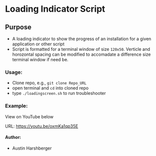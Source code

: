 # Loading Indicator Script 
## Purpose
* A loading indicator to show the progress of an installation for a given application or other script
* Script is formatted for a terminal window of size `120x50`. Verticle and horozontal spacing can be modified to accomadate a difference size terminal window if need be.

### Usage:
* Clone repo, e.g., `git clone Repo_URL`
* open terminal and `cd` into cloned repo
*  type `./loadingscreen.sh` to run troubleshooter

### Example:

View on YouTube below

URL: https://youtu.be/oxmKa1qp35E

#### Author:
* Austin Harshberger